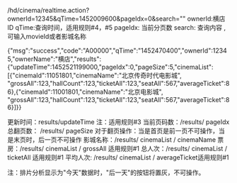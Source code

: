/hd/cinema/realtime.action?ownerId=12345&qTime=1452009600&pageIdx=0&search=""
ownerId:横店ID
qTime:查询时间，适用规则#4，#5
pageIdx: 当前分页数
search:  查询内容  ,可输入movieId或者影城名称


{"msg":"success","code":"A00000","qTime":"1452470400","ownerId":12345,"ownerName":"横店","results":{"updateTime":1452521199000,"pageIdx":0,"pageSize":5,"cinemaList":[{"cinemaId":11051801,"cinemaName":"北京传奇时代电影城", "grossAll":123,"hallCount":123,"ticketAll":123,"seatAll":567,"averageTicket":86},{"cinemaId":11001801,"cinemaName":"北京电影城", "grossAll":123,"hallCount":123,"ticketAll":123,"seatAll":567,"averageTicket":86}]}}

更新时间：results/updateTime  注：适用规则#3
当前页码数：/results/ pageIdx
总翻页数：  /results/ pageSize  对于翻页操作：当是首页是前一页不可操作，当是末页时，后一页不可操作
影城名称：/results/ cinemaList / cinemaName
票房：/results/ cinemaList / grossAll  适用规则#1
总人次：/results/ cinemaList / ticketAll  适用规则#1
平均人次: /results/ cinemaList / averageTicket适用规则#1



注：排片分析显示为"今天"数据时，"后一天"的按钮将置灰，不可操作。